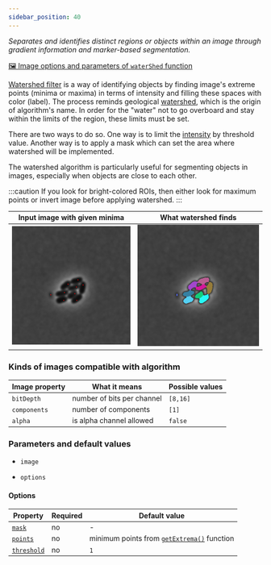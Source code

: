 ```yaml
---
sidebar_position: 40
---
```


_Separates and identifies distinct regions or objects within an image through gradient information and marker-based segmentation._

[🖼️ Image options and parameters of `waterShed` function](https://image-js.github.io/image-js-typescript/functions/waterShed.html 'github io link')

[Watershed filter](<https://en.wikipedia.org/wiki/Watershed_(image_processing)> 'wikipedia link on watershed') is a way of identifying objects by finding image's extreme points (minima or maxima) in terms of intensity and filling these spaces with color (label). The process reminds geological [watershed](https://en.wikipedia.org/wiki/Drainage_divide 'wikipedia link on drainage divide'), which is the origin of algorithm's name. In order for the "water" not to go overboard and stay within the limits of the region, these limits must be set.

There are two ways to do so. One way is to limit the [intensity](../../Glossary.md#intensity 'internal link on glossary') by threshold value. Another way is to apply a mask which can set the area where watershed will be implemented.

The watershed algorithm is particularly useful for segmenting objects in images, especially when objects are close to each other.

:::caution
If you look for bright-colored ROIs, then either look for maximum points or invert image before applying watershed.
:::

| Input image with given minima                                              | What watershed finds                                              |
| -------------------------------------------------------------------------- | ----------------------------------------------------------------- |
| ![Image Input](./images/filterPointsOutput/CellsOutputcross17ISODATA5.jpg) | ![Image Output](./images/watershedOutput/CellsOutputISODATA5.jpg) |

### Kinds of images compatible with algorithm

| Image property | What it means              | Possible values |
| -------------- | -------------------------- | --------------- |
| `bitDepth`     | number of bits per channel | `[8,16]`        |
| `components`   | number of components       | `[1]`           |
| `alpha`        | is alpha channel allowed   | `false`         |

### Parameters and default values

- `image`

- `options`

#### Options

| Property                                                                                                 | Required | Default value                                                                                    |
| -------------------------------------------------------------------------------------------------------- | -------- | ------------------------------------------------------------------------------------------------ |
| [`mask`](https://image-js.github.io/image-js-typescript/interfaces/WaterShedOptions.html#mask)           | no       | -                                                                                                |
| [`points`](https://image-js.github.io/image-js-typescript/interfaces/WaterShedOptions.html#points)       | no       | minimum points from [`getExtrema()`](./Get%20extrema.md 'internal link on get extrema') function |
| [`threshold`](https://image-js.github.io/image-js-typescript/interfaces/WaterShedOptions.html#threshold) | no       | `1`                                                                                              |
